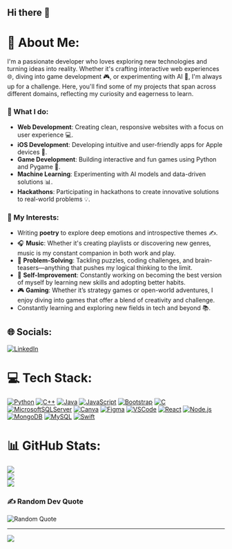 ## Hi there 👋

# 💫 About Me:
I'm a passionate developer who loves exploring new technologies and turning ideas into reality. Whether it's crafting interactive web experiences 🌐, diving into game development 🎮, or experimenting with AI 🤖, I'm always up for a challenge. Here, you'll find some of my projects that span across different domains, reflecting my curiosity and eagerness to learn.

### 🚀 What I do:
- **Web Development**: Creating clean, responsive websites with a focus on user experience 💻.
- **iOS Development**: Developing intuitive and user-friendly apps for Apple devices 🍏.
- **Game Development**: Building interactive and fun games using Python and Pygame 🎯.
- **Machine Learning**: Experimenting with AI models and data-driven solutions 📊.
- **Hackathons**: Participating in hackathons to create innovative solutions to real-world problems 💡.

### 🎨 My Interests:
- Writing **poetry** to explore deep emotions and introspective themes ✍️.
- 🎧 **Music**: Whether it's creating playlists or discovering new genres, music is my constant companion in both work and play.
- 🧠 **Problem-Solving**: Tackling puzzles, coding challenges, and brain-teasers—anything that pushes my logical thinking to the limit.
- 🌱 **Self-Improvement**: Constantly working on becoming the best version of myself by learning new skills and adopting better habits.
- 🎮 **Gaming**: Whether it’s strategy games or open-world adventures, I enjoy diving into games that offer a blend of creativity and challenge.
- Constantly learning and exploring new fields in tech and beyond 📚.


## 🌐 Socials:
[![LinkedIn](https://img.shields.io/badge/LinkedIn-%230077B5.svg?logo=linkedin&logoColor=white)](www.linkedin.com/in/snehil-rai-477968245) 

# 💻 Tech Stack:

[![Python](https://img.shields.io/badge/python-3670A0?style=for-the-badge&logo=python&logoColor=ffdd54)](https://www.python.org/doc/)
[![C++](https://img.shields.io/badge/c++-%2300599C.svg?style=for-the-badge&logo=c%2B%2B&logoColor=white)](https://cplusplus.com/doc/tutorial/)
[![Java](https://img.shields.io/badge/java-%23ED8B00.svg?style=for-the-badge&logo=openjdk&logoColor=white)](https://docs.oracle.com/en/java/)
[![JavaScript](https://img.shields.io/badge/javascript-%23323330.svg?style=for-the-badge&logo=javascript&logoColor=%23F7DF1E)](https://developer.mozilla.org/en-US/docs/Web/JavaScript)
[![Bootstrap](https://img.shields.io/badge/bootstrap-%238511FA.svg?style=for-the-badge&logo=bootstrap&logoColor=white)](https://getbootstrap.com/docs/)
[![C](https://img.shields.io/badge/c-%2300599C.svg?style=for-the-badge&logo=c&logoColor=white)](https://en.cppreference.com/w/c/language)
[![MicrosoftSQLServer](https://img.shields.io/badge/Microsoft%20SQL%20Server-CC2927?style=for-the-badge&logo=microsoft%20sql%20server&logoColor=white)](https://docs.microsoft.com/en-us/sql/?view=sql-server-ver15)
[![Canva](https://img.shields.io/badge/Canva-%2300C4CC.svg?style=for-the-badge&logo=Canva&logoColor=white)](https://www.canva.com)
[![Figma](https://img.shields.io/badge/figma-%23F24E1E.svg?style=for-the-badge&logo=figma&logoColor=white)](https://www.figma.com)
[![VSCode](https://img.shields.io/badge/VSCode-0078D4?style=for-the-badge&logo=visual%20studio%20code&logoColor=white)](https://code.visualstudio.com/docs)
[![React](https://img.shields.io/badge/React-20232A?style=for-the-badge&logo=react&logoColor=61DAFB)](https://reactjs.org/docs/getting-started.html)
[![Node.js](https://img.shields.io/badge/Node.js-339933?style=for-the-badge&logo=nodedotjs&logoColor=white)](https://nodejs.org/en/docs/)
[![MongoDB](https://img.shields.io/badge/MongoDB-47A248?style=for-the-badge&logo=mongodb&logoColor=white)](https://docs.mongodb.com/)
[![MySQL](https://img.shields.io/badge/MySQL-4479A1?style=for-the-badge&logo=mysql&logoColor=white)](https://dev.mysql.com/doc/)
[![Swift](https://img.shields.io/badge/Swift-FA7343?style=for-the-badge&logo=swift&logoColor=white)](https://swift.org/documentation/)

# 📊 GitHub Stats:
![](https://github-readme-stats.vercel.app/api?username=Snehil38&theme=dark&hide_border=false&include_all_commits=false&count_private=false)<br/>
![](https://github-readme-streak-stats.herokuapp.com/?user=Snehil38&theme=dark&hide_border=false)<br/>
![](https://github-readme-stats.vercel.app/api/top-langs/?username=Snehil38&theme=dark&hide_border=false&include_all_commits=false&count_private=false&layout=compact)

### ✍️ Random Dev Quote
![Random Quote](https://quotes-github-readme.vercel.app/api?type=horizontal&theme=monokai)

<!-- ### 🔝 Top Contributed Repo -->
<!-- ![](https://github-contributor-stats.vercel.app/api?username=Snehil38&limit=5&theme=dark&combine_all_yearly_contributions=true) -->

---
[![](https://visitcount.itsvg.in/api?id=Snehil38&icon=0&color=0)](https://visitcount.itsvg.in)
